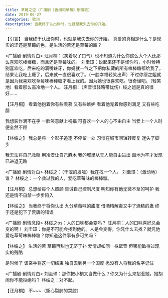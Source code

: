 ```yaml
---
title: 草莓之涩（广播剧《香烟和草莓》剧情歌）
date: 2019-06-27
categories: 歌词
description: 当我终于认出你时，也就是我失去你的开始。
---
```


【引言】
当我终于认出你时，也就是我失去你的开始。
真爱的真相是什么？是现实的涩还是草莓的色，是生活的苦还是草莓的甜？

<广播剧·剧情对白>
汪月桐：（笑着叹了口气）也不知道为什么你这么大个人还那么喜欢吃棒棒糖，而且还是草莓味的。
刘圭璋：说起来还不是怪你吗，小时候特别喜欢吃，后来吃的满嘴蛀牙，你妈就一气之下把你私藏的所有棒棒糖都给我了，结果让我吃上瘾了，后来就一直很喜欢了。（一脸幸福轻笑出声）不过你绥之姐就是因为我喜欢吃草莓味棒棒糖才看上我的。因为她也很喜欢吃。很奇怪吧。（轻笑地）看着那么高冷地一个人。
汪月桐：（声音很轻略带忧伤）绥之姐是真的很好……

【汪月桐】
看着他抱着你有些羡慕
又有些嫉妒
看着他宠着你感到满足
又有些吃醋

我想装作满不在乎
一脸笑意献上祝福
可喜欢一个人的心不由自主
当爱上一个人时便全然不顾

【林绥之】
我总是将一个影子追逐
不停留一处
习惯在城市间辗转反复
迷失了脚步

我无法将自己救赎
用冷漠让自己麻木
我的城里从无人能自由进出
画地为牢才发现已进退无路

<广播剧·剧情对白>
林绥之：（干涩的发哑）我在找一个人。
刘圭璋：（激动地）谁？
林绥之：一个救过我的人，爱吃草莓味的棒棒糖。

【汪月桐】
总想给每个人照顾
告诫自己控制尺度
明知你有他无微不至的呵护
我还是情不自禁一步步陷入

【林绥之】
当我终于将你认出
九分草莓味的甜度
借酒精解毒又中了酒精的蛊
终于还是犯下了荒唐的错误

<广播剧·剧情念段>
林绥之os：人的口味都会变吗？
汪月桐：人的口味喜好总会变的啊！
刘圭璋：你是不可能会找到他的。人是会变得，你凭什么去找？就凭他爱吃草莓味棒棒糖？你知道这件事有多可笑吗？

【林绥之】
生活的苦
草莓再甜也无济于补
爱情却如同一株罂粟
但哪能敌得过现实的残酷

是时候了
该亲手将这一切结束
独自去到另一个国度
愿没有人将我的名字记住

<广播剧·剧情对白>
刘圭璋：那你把小桐又当做什么？你又为什么来招惹她，她胡闹你不能拒绝吗？
林绥之：对不起。

【汪月桐】
不~~~（撕心裂肺的哭腔）